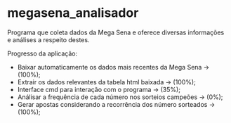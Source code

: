 # megasena_analisador
Programa que coleta dados da Mega Sena e oferece diversas informações e análises a respeito destes.

Progresso da aplicação:
  - Baixar automaticamente os dados mais recentes da Mega Sena -> (100%);
  - Extrair os dados relevantes da tabela html baixada -> (100%);
  - Interface cmd para interação com o programa -> (35%);
  - Análisar a frequência de cada número nos sorteios campeões -> (0%);
  - Gerar apostas considerando a recorrência dos número sorteados -> (100%);
